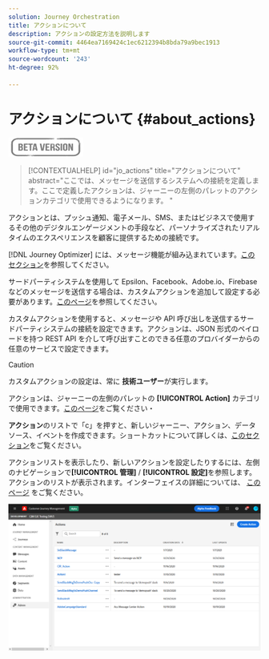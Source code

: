 ```yaml
---
solution: Journey Orchestration
title: アクションについて
description: アクションの設定方法を説明します
source-git-commit: 4464ea7169424c1ec6212394b8bda79a9bec1913
workflow-type: tm+mt
source-wordcount: '243'
ht-degree: 92%

---
```


# アクションについて {#about_actions}

![](../assets/do-not-localize/badge.png)

>[!CONTEXTUALHELP]
>id="jo_actions"
>title="アクションについて"
>abstract="ここでは、メッセージを送信するシステムへの接続を定義します。ここで定義したアクションは、ジャーニーの左側のパレットのアクションカテゴリで使用できるようになります。 "

アクションとは、プッシュ通知、電子メール、SMS、またはビジネスで使用するその他のデジタルエンゲージメントの手段など、パーソナライズされたリアルタイムのエクスペリエンスを顧客に提供するための接続です。

[!DNL Journey Optimizer] には、メッセージ機能が組み込まれています。[このセクション](../get-started-content.md)を参照してください。

サードパーティシステムを使用して Epsilon、Facebook、Adobe.io、Firebase などのメッセージを送信する場合は、カスタムアクションを追加して設定する必要があります。[このページ](../action/about-custom-action-configuration.md)を参照してください。

カスタムアクションを使用すると、メッセージや API 呼び出しを送信するサードパーティシステムの接続を設定できます。アクションは、JSON 形式のペイロードを持つ REST API を介して呼び出すことのできる任意のプロバイダーからの任意のサービスで設定できます。

>[!CAUTION]
>
>カスタムアクションの設定は、常に **技術ユーザー**&#x200B;が実行します。

アクションは、ジャーニーの左側のパレットの **[!UICONTROL Action]** カテゴリで使用できます。[このページ](../building-journeys/about-journey-activities.md#action-activities)をご覧ください・

**アクション**&#x200B;のリストで「c」を押すと、新しいジャーニー、アクション、データソース、イベントを作成できます。ショートカットについて詳しくは、[このセクション](../user-interface.md#cjm-accessibility)をご覧ください。

アクションリストを表示したり、新しいアクションを設定したりするには、左側のナビゲーションで&#x200B;**[!UICONTROL 管理]** / **[!UICONTROL 設定]**&#x200B;を参照します。 アクションのリストが表示されます。インターフェイスの詳細については、 [このページ](../user-interface.md) をご覧ください。

![](../assets/custom1.png)
